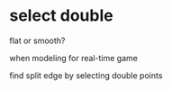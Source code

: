select double
==============
flat or smooth?

when modeling for real-time game

find split edge
by selecting double points 